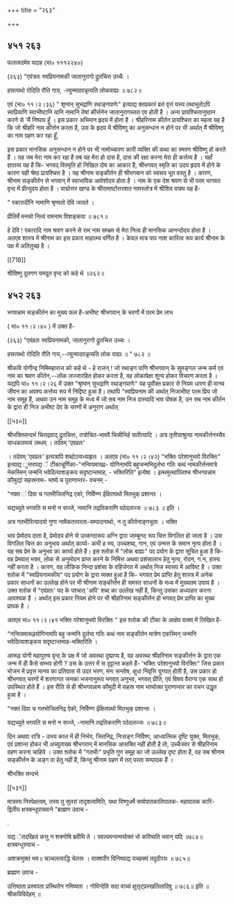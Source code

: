 +++
title = "२६३"

+++


## ४५१ २६३
फलत्वदमेव यदाह (भा० १११२२४०) 

(२६३) "एवंत्रतः स्वप्रियनामकी जातानुरागो द्रुतचित्त उच्चैः । 

हसत्यथो रोदिति रौति गाय, -त्युन्मादवन्नृत्यति लोकवाह्यः ॥ ७८२॥ 

एवं (भा० ११।२।३६) " शृण्वन् सुभद्राणि रथाङ्गपाणेः" इत्याद्य क्तप्रकारं व्रतं वृत्तं यस्य तथाभूतोऽपि स्वप्रियाणि स्वाभीष्टानि यानि नामानि तेषां कीर्त्तनेन जातानुरागस्तत एव होती है । अन्य प्रायश्चित्तानुष्ठान करने से 'मैं निष्पाप हूँ । इस प्रकार अभिमान हृदय में होता है । श्रीहरिनाम कीर्तन प्रायश्चित्त का महत्व यह है कि जो श्रीहरि नाम कीर्त्तन करता है, उस के हृदय में श्रीविष्णु का अनुसन्धान न होने पर भी अर्थात् मैं श्रीविष्णु का नाम ग्रहण कर रहा हूँ, 

इस प्रकार मानसिक अनुसन्धान न होने पर भी नामोच्चारण कारी व्यक्ति की कथा का स्मरण श्रीविष्णु हो करते हैं । यह जब मेरा नाम कर रहा है तब यह मेरा हो दास है, दास की रक्षा करना मेरा ही कर्त्तव्य है । यहाँ ज्ञातव्य यह है कि- भगवद् विस्मृति हो निखिल दोष का आकार है, श्रीभगवत् स्मृति का उदय हृदय में होने के कारण यही श्रेष्ठ प्रायश्चित्त है । यह श्रीनाम सङ्कीर्तन ही श्रीभगबान को स्वरूप भूत वस्तु है । कारण, श्रीनाम सङ्कीर्तन से भगवान् में स्वाभाविक आवेशोदय होता है । नाम के एक देश श्रवण से भी परम भागवत वृन्द में प्रीत्युदय होता है । पाद्मोत्तर खण्ड के श्रीरामाष्टोत्तरशत नामस्तोत्र में श्रीशिव वाक्य यह है- 

" रकारादीनि नामाणि श्रृण्वतो देवि जायते । 

प्रीतिर्मे मनसो नित्यं रामनाम विशङ्कया ॥ ७८१॥ 

हे देवि ! रकारादि नाम श्रवण करने से राम नाम सम्भ्रम से मेरा नित्य ही मानसिक आनन्दोदय होता है । अतएव शास्त्र में श्रीनाम का इस प्रकार माहात्म्य वर्णित है । केवल मात्र पाप नाश कारित्व रूप कार्य श्रीनाम के पक्ष में अतितुच्छ है । 

[[718]]

श्रीविष्णु दूतगण यमदूत वृन्द को कहे थे ॥२६२॥ 


## ४५२ २६३
भगवन्नाम सङ्कीर्तन का मुख्य फल है-अभीष्ट श्रीभगवान् के चरणों में परम प्रेम लाभ 

( भा० ११।२।४० ) में उक्त है- 

(२६३) "एवंव्रतः स्वप्रियनामको, जातानुरागो द्रुतचित्त उच्चः । 

हसत्यथो रोदिति रौति गाय,--त्युन्मादवन्नृत्यति लोक वाह्यः ॥ " ७८२ ॥ 

श्रीकवि योगीन्द्र निमिमहाराज को कहे थे - हे राजन् ! जो रथाङ्ग पाणि श्रीभगवान् के सुमङ्गल जन्म कर्म एवं नाम का श्रवण कीर्तन,--लोक लज्जारहित होकर करता है, वह लोकापेक्षा शून्य होकर विचरण करता है । यद्यपि भा० ११।२।२६ में उक्त "श्रृण्वन् सुभद्राणि रथाङ्गपाणेः” यह पूर्वोक्त प्रकार से नियम धारण ही मानव जीवन का अवश्य कर्त्तव्य रूप में निद्दिष्ट हुआ है। तथापि "स्वप्रियनाम की अर्थात् निजाभीष्ट परम प्रिय जो नाम समूह हैं, अथवा उन नाम समूह के मध्य में जो सब नाम निज दास्यादि भाव पोषक है, उन सब नाम कीर्तन के द्वारा ही निज अभीष्ट देव के चरणों में अनुराग अर्थात् 

[[५३०]] 

श्रीभक्तिसन्दर्भ चित्तद्रवाद् द्रुतचित्तः, तत्रोचित-भाववै चित्त्रीभिर्ह सतीत्यादि । अत्र तृतीयाश्रुत्या नामकीर्त्तनस्यैव साधकतमत्वं लब्धम् । तदेवम् 'एवव्रतः' 

। तदेवम् 'एवव्रतः' इत्यत्रापि शब्दोऽप्यध्याहृतः । अतएव (भा० ११।२।४२) "भक्तिः परेशानुभवो विरक्तिः” इत्याद्य ुत्तरपद्य े टीकाचूर्णिका-"नन्वियमाख्ढ़- योगिनामपि बहुजन्मभिदुर्लभा गतिः कथं नामकीर्त्तनमात्रे नेकस्मिन् जन्मनि भवेदित्याशङ्कय सदृष्टान्तमाह, - भक्तिरिति" इत्येषा । इत्थमुत्थापितश्च श्रीभगवन्नाम कौमुद्यां सहस्रनाम- भाष्ये च पुराणान्तर- वचनम् - 

"नक्त ं दिवा च गतभीजितनिद्र एको, निर्विण्ण ईक्षितपथो मितभुक् प्रशान्तः । 

यद्यच्युते भगवति स मनो न सज्जे, नामानि तद्रतिकराणि पठेदलज्जः ॥ ७८३ ॥ इति । 

अत्र गतभीरित्यादयो गुणा नामैकतत्परता-सम्पादनार्थाः, न तु कीर्तनाङ्गभूताः । भक्ति 

भाव प्रेमोदय दाता है, प्रेमोदय होने से उत्कण्ठारूप अग्नि द्वारा जाम्बूनद रूप चित्त विगलित हो जाता है । उस विगलित चित्त का अनुभाव अर्थात् कार्य्य- कभी ह स्य, उच्चशब्द, गान, एवं उन्मत्त के समान नृत्य होता है । यह सब प्रेम के अनुभव का कार्य्य होते हैं। इस श्लोक में "लोक बाह्यः" पद प्रयोग के द्वारा सूचित हुआ है कि-वह प्रेमवात् भक्त, लोक से अनुमोदन प्राप्त करने के निमित्त अथवा प्रशंसालाभ हेतु नृत्य, रोदन, ग.न, हास्य नहीं करता है । कारण, वह लौकिक निन्दा प्रशंसा के वहिर्जगत में अर्थात् निज स्वरूप में आविष्ट है । उक्त श्लोक में "स्वप्रियनामकीय" पद प्रयोग के द्वारा व्यक्त हुआ है कि- भगवत् प्रेम प्राप्ति हेतु शास्त्र में अनेक प्रकार साधनों का उल्लेख होने पर भी श्रीनाम सङ्कीर्त्तन ही समस्त साधनों के मध्य में मुख्यतम उपाय है । उक्त श्लोक में "एवंव्रतः' पद के पश्चात् 'अपि' शब्द का उल्लेख नहीं है, किन्तु उसका अध्याहार करना आवश्यक है । अर्थात् इस प्रकार नियम होने पर भी श्रीहरिनाम सङ्कीर्त्तन हो भगवत् प्रेम प्राप्ति का मुख्य प्रापक है । 

अतएव भा० ११।२।४१ भक्तिः परेशानुभवो विरक्तिः " इस श्लोक की टीका के आक्षेप वाक्य में लिखित है- 

"नन्वियमारूढ़योगिनामपि बहु जन्मनि दुर्लभा गतिः कथं नाम सङ्कीर्तन मात्रेण एकस्मिन् जन्मनि भवेदित्याशङ्कय सदृष्टान्तमाह-भक्तिरिति । 

आरूढ़ योगी महापुरुष वृन्द के पक्ष में जो अवस्था दुष्प्राप्य है, वह अवस्था श्रीहरिनाम सङ्कीर्त्तन के द्वारा एक जन्म में ही कैसे सम्भव होगी ? उस के उत्तर में स दृट्टान्त कहते हैं- 'भक्तिः परेशानुभवो विरक्तिः" जिस प्रकार भोजन में प्रवृत्त मानव का प्रतिग्रास से उदर भरण, मनः सन्तोष, क्षुधा निवृत्ति युगपत् होती है, उस प्रकार हो श्रीभगवत् चरणों में शरणागत जनका भजनानुरूप भगवत् अनुभव, भगवत् प्रीति, एवं विषय वैराग्य एक साथ हो उपस्थित होते हैं । इस रीति से ही श्रीभगवन्नाम कौमुदी में सहस्र नाम भाष्योक्त पुराणान्तर का वचन उद्धृत हुआ है । 

"नक्तं दिवा च गतभोजितनिद्र ऐको, निर्विण्ण ईक्षितपथो मितभुक् प्रशान्तः । 

यद्यच्युते भगवति स मनो न सज्जे, -नामानि तद्रतिकराणि पठेदलज्जः ॥ ७८३॥ 

दिन अथवा रात्रि - उभय काल में ही निर्भय, जितनिद्र, निःसङ्ग निर्विष्ण, आध्यात्मिक दृष्टि युक्त, मितभुक्, एवं प्रशान्त होकर भी अच्युताख्य श्रीभगरान् में मानसिक आसक्ति नहीं होती है तो, उच्चैःस्वर से श्रीहरिनाम ग्रहण करना चाहिये । उक्त श्लोक में "गतभीः" प्रभृति गुण समूह का जो उल्लेख दृष्ट होता है, वह सब श्रीनाम सङ्कीर्त्तन के अङ्ग वा हेतु नहीं हैं, किन्तु श्रीनाम ग्रहण में तत् परता सम्पादक हैं । 

श्रीभक्ति सन्दर्भः 

[[५३१]]

मात्रस्य निरपेक्षत्वम्, तस्य तु सुतरां तादृशत्वमिति, यथा विष्णुधर्मे सर्व्वपातकातिपातक- महापातक कारि-द्वितीय क्षत्रबन्धूपाख्याने "ब्राह्मण उवाच - 

. 

यद्य ेतदखिलं कत्तु न शक्नोषि ब्रवीमि ते । स्वल्पमन्यन्मयोक्तं भो करिष्यति भवान् यदि ॥७८४॥ क्षत्रबन्धुरुवाच - 

अशक्रमुक्तं भव॥ चञ्चलत्वाद्धि चेतसः । वाक्शरीर विनिष्पाद्य यच्छक्यं तदुदीरयः ॥ ७८५॥ 

ब्राह्मण उवाच - 

उत्तिष्ठता प्रस्वपता प्रस्थितेन गमिष्यता । गोविन्देति सदा वाच्यं क्षुत्तृट्प्रस्खलितादिषु ॥ ७८६॥ इति ॥ श्रीकविविदेहम् ॥ 
